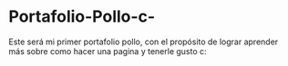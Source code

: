 # Portafolio-Pollo-c-
Este será mi primer portafolio pollo, con el propósito de lograr aprender más sobre como hacer una pagina y tenerle gusto c:
